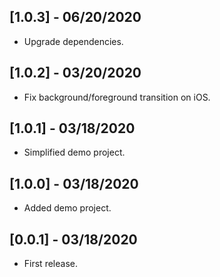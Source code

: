 ## [1.0.3] - 06/20/2020
- Upgrade dependencies.

## [1.0.2] - 03/20/2020
- Fix background/foreground transition on iOS.

## [1.0.1] - 03/18/2020
- Simplified demo project.

## [1.0.0] - 03/18/2020
- Added demo project.

## [0.0.1] - 03/18/2020
- First release.
